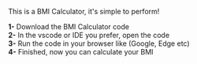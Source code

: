 
This is a BMI Calculator, it's simple to perform!

<b>1-</b> Download the BMI Calculator code <br> 
<b>2-</b> In the vscode or IDE you prefer, open the code <br> 
<b>3-</b> Run the code in your browser like (Google, Edge etc) <br>
<b>4-</b> Finished, now you can calculate your BMI
